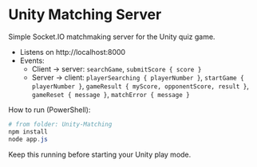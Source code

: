 # Unity Matching Server

Simple Socket.IO matchmaking server for the Unity quiz game.

- Listens on http://localhost:8000
- Events:
  - Client -> server: `searchGame`, `submitScore { score }`
  - Server -> client: `playerSearching { playerNumber }`, `startGame { playerNumber }`, `gameResult { myScore, opponentScore, result }`, `gameReset { message }`, `matchError { message }`

How to run (PowerShell):

```powershell
# from folder: Unity-Matching
npm install
node app.js
```

Keep this running before starting your Unity play mode.